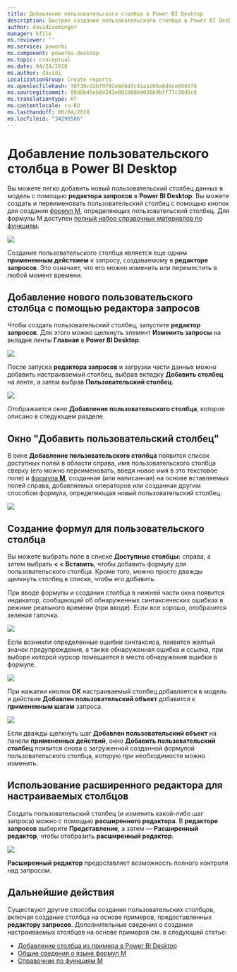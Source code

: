```yaml
---
title: Добавление пользовательского столбца в Power BI Desktop
description: Быстрое создание пользовательского столбца в Power BI Desktop
author: davidiseminger
manager: kfile
ms.reviewer: ''
ms.service: powerbi
ms.component: powerbi-desktop
ms.topic: conceptual
ms.date: 04/24/2018
ms.author: davidi
LocalizationGroup: Create reports
ms.openlocfilehash: 30f39cd2b79792e9d4d3c41a1d60a8ddce6802f6
ms.sourcegitcommit: 80d6b45eb84243e801b60b9038b9bff77c30d5c8
ms.translationtype: HT
ms.contentlocale: ru-RU
ms.lasthandoff: 06/04/2018
ms.locfileid: "34290506"
---
```

# <a name="add-a-custom-column-in-power-bi-desktop"></a>Добавление пользовательского столбца в Power BI Desktop
Вы можете легко добавить новый пользовательский столбец данных в модель с помощью **редактора запросов** в **Power BI Desktop**. Вы можете создать и переименовать пользовательский столбец с помощью кнопок для создания [формул M](https://msdn.microsoft.com/library/mt270235.aspx), определяющих пользовательский столбец. Для формулы M доступен [полный набор справочных материалов по функциям](https://msdn.microsoft.com/library/mt779182.aspx). 

![](media/desktop-add-custom-column/add-custom-column_01.png)

Создание пользовательского столбца является еще одним **примененным действием** к запросу, создаваемому в **редакторе запросов**. Это означает, что его можно изменить или переместить в любой момент времени.

## <a name="use-query-editor-to-add-a-new-custom-column"></a>Добавление нового пользовательского столбца с помощью редактора запросов
Чтобы создать пользовательский столбец, запустите **редактор запросов**. Для этого можно щелкнуть элемент **Изменить запросы** на вкладке ленты **Главная** в **Power BI Desktop**.

![](media/desktop-add-custom-column/add-column-from-example_02.png)

После запуска **редактора запросов** и загрузки части данных можно добавить настраиваемый столбец, выбрав вкладку **Добавить столбец** на ленте, а затем выбрав **Пользовательский столбец**.

![](media/desktop-add-custom-column/add-custom-column_02.png)

Отображается окно **Добавление пользовательского столбца**, которое описано в следующем разделе.

## <a name="the-add-custom-column-window"></a>Окно "Добавить пользовательский столбец"
В окне **Добавление пользовательского столбца** появится список доступных полей в области справа, имя пользовательского столбца сверху (его можно переименовать, введя новое имя в это текстовое поле) и [формула **M**](https://msdn.microsoft.com/library/mt779182.aspx), созданная (или написанная) на основе вставляемых полей справа, добавляемых операторов или созданная другим способом формула, определяющая новый пользовательский столбец. 

![](media/desktop-add-custom-column/add-custom-column_03.png)

## <a name="create-formulas-for-your-custom-column"></a>Создание формул для пользовательского столбца
Вы можете выбрать поле в списке **Доступные столбцы:** справа, а затем выбрать **< < Вставить**, чтобы добавить формулу для пользовательского столбца. Кроме того, можно просто дважды щелкнуть столбец в списке, чтобы его добавить.

При вводе формулы и создании столбца в нижней части окна появится индикатор, сообщающий об обнаруженных синтаксических ошибках в режиме реального времени (при вводе). Если все хорошо, отобразится зеленая галочка.

![](media/desktop-add-custom-column/add-custom-column_04.png)

Если возникли определенные ошибки синтаксиса, появится желтый значок предупреждения, а также обнаруженная ошибка и ссылка, при выборе которой курсор помещается в место обнаружения ошибки в формуле.

![](media/desktop-add-custom-column/add-custom-column_05.png)

При нажатии кнопки **ОК** настраиваемый столбец добавляется в модель и действие **Добавлен пользовательский объект** добавится к **примененным шагам** запроса.

![](media/desktop-add-custom-column/add-custom-column_06.png)

Если дважды щелкнуть шаг **Добавлен пользовательский объект** на панели **примененных действий**, окно **Добавить пользовательский столбец** появится снова с загруженной созданной формулой пользовательского столбца, которую при необходимости можно изменить.

## <a name="using-the-advanced-editor-for-custom-columns"></a>Использование расширенного редактора для настраиваемых столбцов
Создать пользовательский столбец (и изменить какой-либо шаг запроса) можно с помощью **расширенного редактора**. В **редакторе запросов** выберите **Представление**, а затем — **Расширенный редактор**, чтобы отобразить **расширенный редактор**.

![](media/desktop-add-custom-column/add-custom-column_07.png)

**Расширенный редактор** предоставляет возможность полного контроля над запросом.

## <a name="next-steps"></a>Дальнейшие действия
Существуют другие способы создания пользовательских столбцов, включая создание столбца на основе примеров, предоставленных **редактору запросов**. Дополнительные сведения о создании настраиваемых столбцов на основе примеров см. в следующей статье:

* [Добавление столбца из примера в Power BI Desktop](desktop-add-column-from-example.md)
* [Общие сведения о языке формул M](https://msdn.microsoft.com/library/mt270235.aspx)
* [Справочник по функциям M](https://msdn.microsoft.com/library/mt779182.aspx)  

